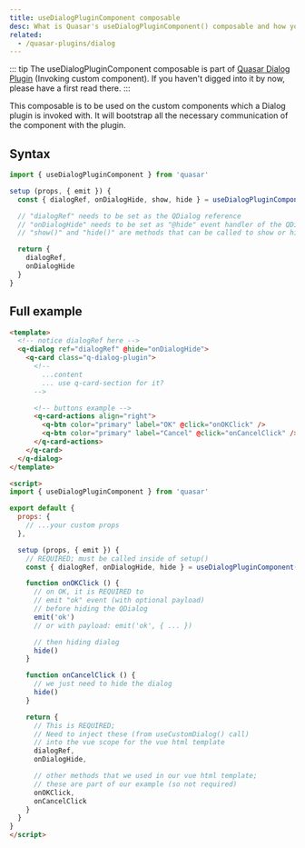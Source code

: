 ```yaml
---
title: useDialogPluginComponent composable
desc: What is Quasar's useDialogPluginComponent() composable and how you can use it
related:
  - /quasar-plugins/dialog
---
```


::: tip
The useDialogPluginComponent composable is part of [Quasar Dialog Plugin](/quasar-plugins/dialog#Invoking-custom-component) (Invoking custom component). If you haven't digged into it by now, please have a first read there.
:::

This composable is to be used on the custom components which a Dialog plugin is invoked with. It will bootstrap all the necessary communication of the component with the plugin.

## Syntax

```js
import { useDialogPluginComponent } from 'quasar'

setup (props, { emit }) {
  const { dialogRef, onDialogHide, show, hide } = useDialogPluginComponent({ emit })

  // "dialogRef" needs to be set as the QDialog reference
  // "onDialogHide" needs to be set as "@hide" event handler of the QDialog
  // "show()" and "hide()" are methods that can be called to show or hide the dialog

  return {
    dialogRef,
    onDialogHide
  }
}
```

## Full example

```html
<template>
  <!-- notice dialogRef here -->
  <q-dialog ref="dialogRef" @hide="onDialogHide">
    <q-card class="q-dialog-plugin">
      <!--
        ...content
        ... use q-card-section for it?
      -->

      <!-- buttons example -->
      <q-card-actions align="right">
        <q-btn color="primary" label="OK" @click="onOKClick" />
        <q-btn color="primary" label="Cancel" @click="onCancelClick" />
      </q-card-actions>
    </q-card>
  </q-dialog>
</template>

<script>
import { useDialogPluginComponent } from 'quasar'

export default {
  props: {
    // ...your custom props
  },

  setup (props, { emit }) {
    // REQUIRED; must be called inside of setup()
    const { dialogRef, onDialogHide, hide } = useDialogPluginComponent({ emit })

    function onOKClick () {
      // on OK, it is REQUIRED to
      // emit "ok" event (with optional payload)
      // before hiding the QDialog
      emit('ok')
      // or with payload: emit('ok', { ... })

      // then hiding dialog
      hide()
    }

    function onCancelClick () {
      // we just need to hide the dialog
      hide()
    }

    return {
      // This is REQUIRED;
      // Need to inject these (from useCustomDialog() call)
      // into the vue scope for the vue html template
      dialogRef,
      onDialogHide,

      // other methods that we used in our vue html template;
      // these are part of our example (so not required)
      onOKClick,
      onCancelClick
    }
  }
}
</script>
```
